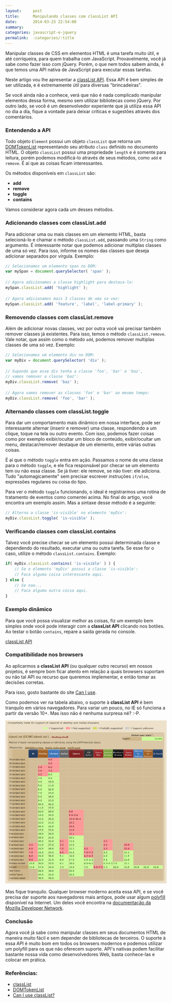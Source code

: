 ```yaml
---
layout:     post
title:      Manipulando classes com classList API
date:       2014-03-23 22:54:00
summary:
categories: javascript-e-jquery
permalink:  :categories/:title
---
```


<p>Manipular classes de CSS em elementos HTML é uma tarefa muito útil, e até corriqueira, para quem trabalha com JavaScript. Provavelmente, você já sabe como fazer isso com jQuery. Porém, o que nem todos sabem ainda, é que temos uma API nativa de JavaScript para executar essas tarefas.</p>

<p>Neste artigo vou lhe apresentar a <a href="https://developer.mozilla.org/en-US/docs/Web/API/Element.classList" target="_blank">classList API</a>. Essa API é bem simples de ser utilizada, e é extremamente útil para diversas "brincadeiras".</p>

<p>Se você ainda não a conhece, verá que não é nada complicado manipular elementos dessa forma, mesmo sem utilizar bibliotecas como jQuery. Por outro lado, se você é um desenvolvedor experiente que já utiliza essa API no dia a dia, fique a vontade para deixar críticas e sugestões através dos comentários.</p>

<h3>Entendendo a API</h3>

Todo objeto <code>Element</code> possui um objeto <code>classList</code> que retorna um <a href="https://developer.mozilla.org/en-US/docs/Web/API/DOMTokenList" target="_blank">DOMTokenList</a> representando seu atributo <code>class</code> definido no documento HTML. O objeto <code>classList</code> possui uma propriedade <code>length</code> e é somente para leitura, porém podemos modificá-lo através de seus métodos, como <code>add</code> e <code>remove</code>. É aí que as coisas ficam interessantes.

Os métodos disponíveis em <code>classList</code> são:

<ul>
<li><strong>add</strong></li>
<li><strong>remove</strong></li>
<li><strong>toggle</strong></li>
<li><strong>contains</strong></li>
</ul>

<p>Vamos considerar agora cada um desses métodos.</p>

<h3>Adicionando classes com classList.add</h3>

<p>Para adicionar uma ou mais classes em um elemento HTML, basta selecioná-lo e chamar o método <code>classList.add</code>, passando uma <code>String</code> como argumento. É interessante notar que podemos adicionar multiplas classes de uma só vez. Para isso, informe os nomes das classes que deseja adicionar separados por vírgula. Exemplo:</p>

```javascript
// Selecionamos um elemento span no DOM:
var mySpan = document.querySelector( 'span' );

// Agora adicionamos a classe highlight para destaca-lo:
mySpan.classList.add( 'highlight' );

// Agora adicionamos mais 3 classes de uma so vez:
mySpan.classList.add( 'feature', 'label', 'label-primary' );
```

<h3>Removendo classes com classList.remove</h3>

<p>Além de adicionar novas classes, vez por outra você vai precisar também remover classes já existentes. Para isso, temos o método <code>classList.remove</code>. Vale notar, que assim como o método <code>add</code>, podemos remover multiplas classes de uma só vez. Exemplo:</p>

```javascript
// Selecionamos um elemento div no DOM:
var myDiv = document.querySelector( 'div' );

// Supondo que esse div tenha a classe 'foo', 'bar' e 'baz',
// vamos remover a classe 'baz':
myDiv.classList.remove( 'baz' );

// Agora vamos remover as classes 'foo' e 'bar' ao mesmo tempo:
myDiv.classList.remove( 'foo', 'bar' );
```

<h3>Alternando classes com classList.toggle</h3>

<p>Para dar um comportamento mais dinâmico em nossa interface, pode ser interessante alternar (inserir e remover) uma classe, respondendo a um clique, toque na tela ou outro evento. Com isso, podemos fazer coisas como por exemplo exibir/ocultar um bloco de conteúdo, exibir/ocultar um menu, destacar/remover destaque de um elemento, entre várias outras coisas.</p>

<p>É aí que o método <code>toggle</code> entra em ação. Passamos o nome de uma classe para o método <code>toggle</code>, e ele fica responsável por checar se um elemento tem ou não essa classe. Se já tiver: ele remove, se não tiver: ele adiciona. Tudo "automagicamente" sem precisar escrever instruções <code>if/else</code>, expressões regulares ou coisa do tipo.</p>

<p>Para ver o método <code>toggle</code> funcionando, o ideal é registrarmos uma rotina de tratamento de eventos como comentei acima. No final do artigo, você encontra um exemplo assim. Mas a sintaxe desse método é a seguinte:</p>

```javascript
// Alterna a classe 'is-visible' no elemento 'myDiv':
myDiv.classList.toggle( 'is-visible' );
```

<h3>Verificando classes com classList.contains</h3>

<p>Talvez você precise checar se um elemento possui determinada classe e dependendo do resultado, executar uma ou outra tarefa. Se esse for o caso, utilize o método <code>classList.contains</code>. Exemplo:</p>

```javascript
if( myDiv.classList.contains( 'is-visible' ) ) {
    // Se o elemento 'myDiv' possui a classe 'is-visible':
    // Faca alguma coisa interessante aqui.
} else {
    // Se nao...
    // Faca alguma outra coisa aqui.
}
```

<h3>Exemplo dinâmico</h3>

<p>Para que você possa visualizar melhor as coisas, fiz um exemplo bem simples onde você pode interagir com a <strong>classList API</strong> clicando nos botões. Ao testar o botão <code>contains</code>, repare a saída gerada no console.</p>

<a class="jsbin-embed" href="http://jsbin.com/mafix/1/embed?js,console,output">classList API</a><script src="http://static.jsbin.com/js/embed.js"></script>

<h3>Compatibilidade nos browsers</h3>

<p>Ao aplicarmos a <strong>classList API</strong> (ou qualquer outro recurso) em nossos projetos, é sempre bom ficar atento em relação a quais browsers suportam ou não tal API ou recurso que queremos implementar, e então tomar as decisões corretas.</p>

<p>Para isso, gosto bastante do site <a href="http://caniuse.com/" target="_blank">Can I use</a>.</p>

<p>Como podemos ver na tabela abaixo, o suporte à <strong>classList API</strong> é bem tranquilo em vários navegadores. Para variar um pouco, no IE só funciona a partir da versão 10+. Mas isso não é nenhuma surpresa né? :-P.</p>

<a href="http://caniuse.com/classlist" target="_blank">
    <img src="/images/browser-support-table.jpg" alt="Can I Use classList API">
</a>

<p>Mas fique tranquilo. Qualquer browser moderno aceita essa API, e se você precisa dar suporte aos navegadores mais antigos, pode usar algum <a href="http://en.wikipedia.org/wiki/Polyfill" target="_blank">polyfill</a> disponível na Internet. Um deles você encontra na <a href="https://developer.mozilla.org/en-US/docs/Web/API/Element.classList" target="_blank">documentação da Mozilla Developer Network</a>.</p>

<h3>Conclusão</h3>

<p>Agora você já sabe como manipular classes em seus documentos HTML de maneira muito fácil e sem depender de bibliotecas de terceiros. O suporte à essa API é muito bom em todos os browsers modernos e podemos utilizar um polyfill para os que não oferecem suporte. API's nativas podem facilitar bastante nossa vida como desenvolvedores Web, basta conhece-las e colocar em prática.</p>

<h3>Referências:</h3>

<ul>
<li><a href="https://developer.mozilla.org/en-US/docs/Web/API/Element.classList" target="_blank">classList</a></li>
<li><a href="https://developer.mozilla.org/en-US/docs/Web/API/DOMTokenList" target="_blank">DOMTokenList</a></li>
<li><a href="http://caniuse.com/classlist" target="_blank">Can I use classList?</a></li>
</ul>
